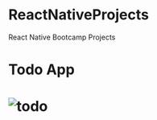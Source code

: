 # ReactNativeProjects
React Native Bootcamp Projects
# Todo App
# ![todo](https://user-images.githubusercontent.com/59068120/147197424-59948db4-586b-4f1f-8637-f92757ec9218.gif)




